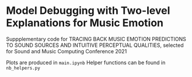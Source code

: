 # Model Debugging with Two-level Explanations for Music Emotion

Suppplementary code for TRACING BACK MUSIC EMOTION PREDICTIONS TO SOUND SOURCES
AND INTUITIVE PERCEPTUAL QUALITIES, selected for Sound and Music Computing Conference 2021

Plots are produced in ```main.ipynb```
Helper functions can be found in ```nb_helpers.py```
